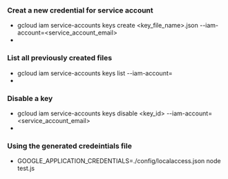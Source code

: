 ### Creat a new credential for service account
- gcloud iam service-accounts keys create <key_file_name>.json --iam-account=<service_account_email>
- 
### List all previously created files
- gcloud iam service-accounts keys list --iam-account=<service account email>
- 
### Disable a key
- gcloud iam service-accounts keys disable <key_id> --iam-account=<service_account_email>
- 
### Using the generated credeintials file
- GOOGLE_APPLICATION_CREDENTIALS=./config/localaccess.json node test.js